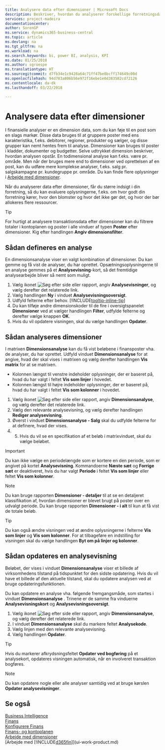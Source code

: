 ```yaml
---
title: Analysere data efter dimensioner | Microsoft Docs
description: Beskriver, hvordan du analyserer forskellige forretningsdata efter dimensioner.
services: project-madeira
documentationcenter: 
author: SorenGP
ms.service: dynamics365-business-central
ms.topic: article
ms.devlang: na
ms.tgt_pltfrm: na
ms.workload: na
ms.search.keywords: bi, power BI, analysis, KPI
ms.date: 01/25/2018
ms.author: sgroespe
ms.translationtype: HT
ms.sourcegitcommit: d7fb34e1c9428a64c71ff47be8bcff174649c00d
ms.openlocfilehash: 94d783a806b56e972f16ebe1e0d383582cd72126
ms.contentlocale: da-dk
ms.lasthandoff: 03/22/2018

---
```

#  <a name="analyze-data-by-dimensions"></a>Analysere data efter dimensioner
I finansielle analyser er en dimension data, som du kan føje til en post som en slags markør. Disse data bruges til at gruppere poster med ens karakteristika, f.eks. debitorer, regioner, produkter og sælger, og disse grupper kan nemt hentes frem til analyse. Dimensioner kan bruges til poster i kladder, dokumenter og budgetter. Selve udtrykket dimension beskriver, hvordan analysen opstår. En todimensional analyse kan f.eks. være pr. område. Men når der bruges mere end to dimensioner ved oprettelsen af en post, kan du udføre mere komplekse analyser, f.eks. salg pr. salgskampagne pr. kundegruppe pr. område. Du kan finde flere oplysninger i [Arbejde med dimensioner](finance-dimensions.md).

Når du analyserer data efter dimensioner, får du større indsigt i din forretning, så du kan evaluere oplysningerne, f.eks. om hvor godt din forretning kører, hvor den blomster og hvor det ikke gør det, og hvor der bør allokeres flere ressourcer.

> [!TIP]
> For hurtigt at analysere transaktionsdata efter dimensioner kan du filtrere totaler i kontoplanen og poster i alle vinduer af typen **Poster** efter dimensioner. Kig efter handlingen **Angiv dimensionsfilter**.

## <a name="to-set-up-an-analysis-view"></a>Sådan defineres en analyse  
En dimensionsanalyse viser en valgt kombination af dimensioner. Du kan gemme og få vist de analyser, du har oprettet. Opsætningsoplysningerne til en analyse gemmes på et **Analysevisning**-kort, så det fremtidige analysearbejde bliver så nemt som muligt.  

1. Vælg ikonet ![Søg efter side eller rapport](media/ui-search/search_small.png "Ikonet Søg efter side eller rapport"), angiv **Analysevisninger**, og vælg derefter det relaterede link.  
2. Vælg handlingen **Ny** i vinduet **Analysevisningsoversigt**.
3. Udfyld felterne efter behov. [!INCLUDE[tooltip-inline-tip](includes/tooltip-inline-tip_md.md)]
4. Du kan tilføje andre dimensionskoder til de fire i oversigtspanelet **Dimensioner** ved at vælger handlingen **Filter**, udfylde felterne og derefter vælge knappen **OK**.  
5. Hvis du vil opdatere visningen, skal du vælge handlingen **Opdater**.

## <a name="to-analyze-by-dimensions"></a>Sådan analyseres dimensioner
I matrixen **Dimensionsanalyse** kan du få vist beløbene i finansposter vha. de analyser, du har oprettet. Udfyld vinduet **Dimensionsanalyse** for at angive, hvad der skal vises i matrixen og vælg derefter handlingen **Vis matrix** for at se matrixen.  

- Kolonnen længst til venstre indeholder oplysninger, der er baseret på, hvad du har valgt i feltet **Vis som linjer** i hovedet.  
- Kolonnen længst til højre indeholder oplysninger, der er baseret på, hvad du har valgt i feltet **Vis som kolonner** i hovedet.  

1. Vælg ikonet ![Søg efter side eller rapport](media/ui-search/search_small.png "Ikonet Søg efter side eller rapport"), angiv **Dimensionsanalyse**, og vælg derefter det relaterede link.  
2. Vælg den relevante analysevisning, og vælg derefter handlingen **Rediger analysevisning**.
3. Øverst i vinduet **Dimensionsanalyse - Salg** skal du udfylde felterne for at definere, hvad der vises.
4. 5. Hvis du vil se en specifikation af et beløb i matrixvinduet, skal du vælge beløbet.  

> [!IMPORTANT]  
>   Du kan ikke vælge en periodelængde som er kortere en den periode, som er angivet på kortet **Analysevisning**. Kommandoerne **Næste sæt** og **Forrige sæt** er deaktiveret, hvis du har valgt **Periode** i feltet **Vis som linjer** eller feltet **Vis som kolonner**.  

> [!NOTE]  
>   Du kan bruge rapporten **Dimensioner - detaljer** til at se en detaljeret klassifikation af, hvordan dimensioner er blevet brugt på poster over en udvalgt periode. Du kan bruge rapporten **Dimensioner - i alt** til kun at få vist de totale beløb.  

> [!TIP]  
>   Du kan også ændre visningen ved at ændre oplysningerne i felterne **Vis som linjer** og **Vis som kolonner**. For at tilbageføre en indstilling for visningen skal du vælge handlingen **Byt om på linjer og kolonner**.

## <a name="to-update-an-analysis-view"></a>Sådan opdateres en analysevisning  
Beløbet, der vises i vinduet **Dimensionsanalyse** viser et billede af virksomhedens tilstand på tidspunktet for den sidste opdatering. Hvis du vil have et billede af den aktuelle tilstand, skal du opdatere analysen ved at bruge opdateringsfunktionen.

Du kan opdatere en analyse vha. følgende fremgangsmåde, som startes i vinduet **Dimensionsanalyse** . Trinene er de samme fra vinduerne **Analysevisningskort** og **Analysevisningsoversigt**.  

1. Vælg ikonet ![Søg efter side eller rapport](media/ui-search/search_small.png "Ikonet Søg efter side eller rapport"), angiv **Dimensionsanalyse**, og vælg derefter det relaterede link.  
2. I vinduet **Dimensionsanalyse** skal du markere feltet **Analysekode**.  
3. Vælg linjen med den relevante analysevisning.  
4. Vælg handlingen **Opdater**.  

> [!TIP]  
>   Hvis du markerer afkrydsningsfeltet **Opdater ved bogføring** på et analysekort, opdateres visningen automatisk, når en involveret transaktion bogføres.

> [!NOTE]  
>   Du kan opdatere nogle eller alle analyser samtidig ved at bruge kørslen **Opdater analysevisninger**.  

## <a name="see-also"></a>Se også
[Business Intelligence](bi.md)  
[Finans](finance.md)  
[Konfigurere Finans](finance-setup-finance.md)  
[Finans- og kontoplanen](finance-general-ledger.md)  
[Arbejde med dimensioner](finance-dimensions.md)  
[Arbejde med [!INCLUDE[d365fin](includes/d365fin_md.md)]](ui-work-product.md)  

